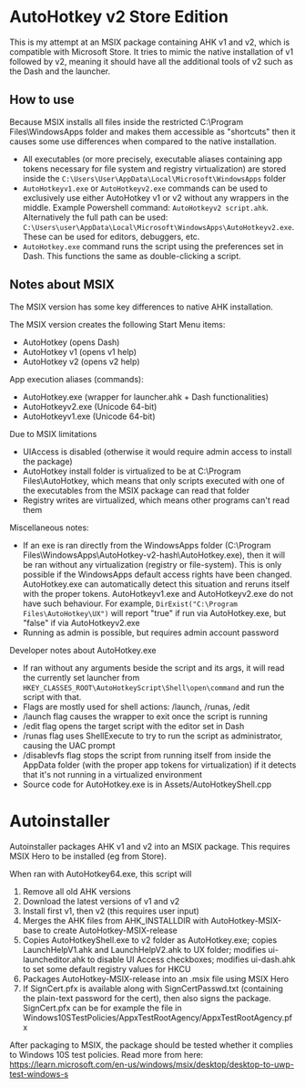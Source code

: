 # AutoHotkey v2 Store Edition
This is my attempt at an MSIX package containing AHK v1 and v2, which is compatible with Microsoft Store. It tries to mimic the native installation of v1 followed by v2, meaning it should have all the additional tools of v2 such as the Dash and the launcher.

## How to use
Because MSIX installs all files inside the restricted C:\Program Files\WindowsApps folder and makes them accessible as "shortcuts" then it causes some use differences when compared to the native installation.

* All executables (or more precisely, executable aliases containing app tokens necessary for file system and registry virtualization) are stored inside the `C:\Users\User\AppData\Local\Microsoft\WindowsApps` folder
* `AutoHotkeyv1.exe` or `AutoHotkeyv2.exe` commands can be used to exclusively use either AutoHotkey v1 or v2 without any wrappers in the middle. Example Powershell command: `AutoHotkeyv2 script.ahk`. Alternatively the full path can be used: `C:\Users\user\AppData\Local\Microsoft\WindowsApps\AutoHotkeyv2.exe`. These can be used for editors, debuggers, etc.
* `AutoHotkey.exe` command runs the script using the preferences set in Dash. This functions the same as double-clicking a script. 

## Notes about MSIX
The MSIX version has some key differences to native AHK installation. 

The MSIX version creates the following 
Start Menu items:
* AutoHotkey (opens Dash)
* AutoHotkey v1 (opens v1 help)
* AutoHotkey v2 (opens v2 help)

App execution aliases (commands):
* AutoHotkey.exe (wrapper for launcher.ahk + Dash functionalities)
* AutoHotkeyv2.exe (Unicode 64-bit)
* AutoHotkeyv1.exe (Unicode 64-bit)

Due to MSIX limitations
* UIAccess is disabled (otherwise it would require admin access to install the package)
* AutoHotkey install folder is virtualized to be at C:\Program Files\AutoHotkey, which means that only scripts executed with one of the executables from the MSIX package can read that folder
* Registry writes are virtualized, which means other programs can't read them

Miscellaneous notes:
* If an exe is ran directly from the WindowsApps folder (C:\Program Files\WindowsApps\AutoHotkey-v2-hash\AutoHotkey.exe), then it will be ran without any virtualization (registry or file-system). This is only possible if the WindowsApps default access rights have been changed. AutoHotkey.exe can automatically detect this situation and reruns itself with the proper tokens. AutoHotkeyv1.exe and AutoHotkeyv2.exe do not have such behaviour. For example, `DirExist("C:\Program Files\AutoHotkey\UX")` will report "true" if run via AutoHotkey.exe, but "false" if via AutoHotkeyv2.exe
* Running as admin is possible, but requires admin account password

Developer notes about AutoHotkey.exe
* If ran without any arguments beside the script and its args, it will read the currently set launcher from `HKEY_CLASSES_ROOT\AutoHotkeyScript\Shell\open\command` and run the script with that.
* Flags are mostly used for shell actions: /launch, /runas, /edit
* /launch flag causes the wrapper to exit once the script is running
* /edit flag opens the target script with the editor set in Dash
* /runas flag uses ShellExecute to try to run the script as administrator, causing the UAC prompt
* /disablevfs flag stops the script from running itself from inside the AppData folder (with the proper app tokens for virtualization) if it detects that it's not running in a virtualized environment
* Source code for AutoHotkey.exe is in Assets/AutoHotkeyShell.cpp

# Autoinstaller
Autoinstaller packages AHK v1 and v2 into an MSIX package. This requires MSIX Hero to be installed (eg from Store).

When ran with AutoHotkey64.exe, this script will
1. Remove all old AHK versions
2. Download the latest versions of v1 and v2
3. Install first v1, then v2 (this requires user input)
4. Merges the AHK files from AHK_INSTALLDIR with AutoHotkey-MSIX-base to create AutoHotkey-MSIX-release
5. Copies AutoHotkeyShell.exe to v2 folder as AutoHotkey.exe; copies LaunchHelpV1.ahk and LaunchHelpV2.ahk to UX folder; modifies ui-launcheditor.ahk to disable UI Access checkboxes; modifies ui-dash.ahk to set some default registry values for HKCU
6. Packages AutoHotkey-MSIX-release into an .msix file using MSIX Hero
7. If SignCert.pfx is available along with SignCertPasswd.txt (containing the plain-text password for the cert), then also signs the package. SignCert.pfx can be for example the file in Windows10STestPolicies/AppxTestRootAgency/AppxTestRootAgency.pfx

After packaging to MSIX, the package should be tested whether it complies to Windows 10S test policies. Read more from here: https://learn.microsoft.com/en-us/windows/msix/desktop/desktop-to-uwp-test-windows-s
